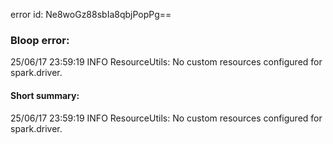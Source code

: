 error id: Ne8woGz88sbIa8qbjPopPg==
### Bloop error:

25/06/17 23:59:19 INFO ResourceUtils: No custom resources configured for spark.driver.
#### Short summary: 

25/06/17 23:59:19 INFO ResourceUtils: No custom resources configured for spark.driver.